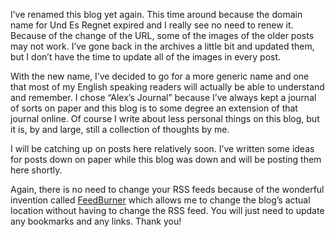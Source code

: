 I’ve renamed this blog yet again. This time around because the domain name for Und Es Regnet expired and I really see no need to renew it. Because of the change of the URL, some of the images of the older posts may not work. I’ve gone back in the archives a little bit and updated them, but I don’t have the time to update all of the images in every post.

With the new name, I’ve decided to go for a more generic name and one that most of my English speaking readers will actually be able to understand and remember. I chose “Alex’s Journal” because I’ve always kept a journal of sorts on paper and this blog is to some degree an extension of that journal online. Of course I write about less personal things on this blog, but it is, by and large, still a collection of thoughts by me.

I will be catching up on posts here relatively soon. I’ve written some ideas for posts down on paper while this blog was down and will be posting them here shortly.

Again, there is no need to change your RSS feeds because of the wonderful invention called [FeedBurner](http://www.feedburner.com) which allows me to change the blog’s actual location without having to change the RSS feed. You will just need to update any bookmarks and any links. Thank you!